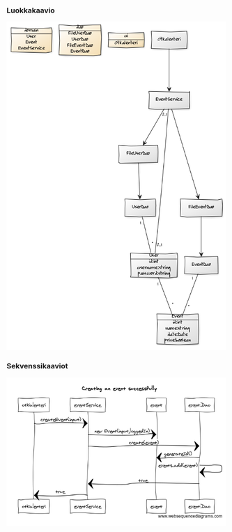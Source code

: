 ### Luokkakaavio
![alt text](https://github.com/014589012/ot-harjoitustyo/blob/master/dokumentointi/kuvat/otkaavio.png)

### Sekvenssikaaviot
![alt text](https://github.com/014589012/ot-harjoitustyo/blob/master/dokumentointi/kuvat/eventsuccess.PNG)
